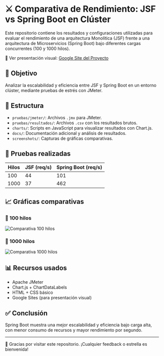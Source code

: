 # ⚔️ Comparativa de Rendimiento: JSF vs Spring Boot en Clúster

Este repositorio contiene los resultados y configuraciones utilizadas para evaluar el rendimiento de una arquitectura Monolítica (JSF) frente a una arquitectura de Microservicios (Spring Boot) bajo diferentes cargas concurrentes (100 y 1000 hilos).

🔗 Ver presentación visual: [Google Site del Proyecto](https://sites.google.com/view/jsfspring/inicio)

## 📌 Objetivo

Analizar la escalabilidad y eficiencia entre JSF y Spring Boot en un entorno clúster, mediante pruebas de estrés con JMeter.

## 🔧 Estructura

- `pruebas/jmeter/`: Archivos `.jmx` para JMeter.
- `pruebas/resultados/`: Archivos `.csv` con los resultados brutos.
- `charts/`: Scripts en JavaScript para visualizar resultados con Chart.js.
- `docs/`: Documentación adicional y análisis de resultados.
- `screenshots/`: Capturas de gráficas comparativas.

## 🧪 Pruebas realizadas

| Hilos | JSF (req/s) | Spring Boot (req/s) |
|-------|-------------|---------------------|
| 100   | 44          | 101                 |
| 1000  | 37          | 462                 |

## 📈 Gráficas comparativas

### 🔹 100 hilos

![Comparativa 100 hilos](screenshots/comparativa_100.png)

### 🔹 1000 hilos

![Comparativa 1000 hilos](screenshots/comparativa_1000.png)

## 📊 Recursos usados

- Apache JMeter
- Chart.js + ChartDataLabels
- HTML + CSS básico
- Google Sites (para presentación visual)

## ✅ Conclusión

Spring Boot muestra una mejor escalabilidad y eficiencia bajo carga alta, con menor consumo de recursos y mayor rendimiento por segundo.

---

🙌 Gracias por visitar este repositorio. ¡Cualquier feedback o estrella es bienvenida!


